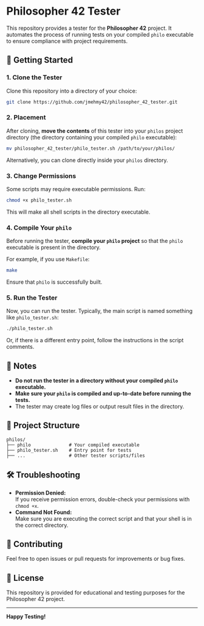 # Philosopher 42 Tester

This repository provides a tester for the **Philosopher 42** project. It automates the process of running tests on your compiled `philo` executable to ensure compliance with project requirements.

## 🚀 Getting Started

### 1. Clone the Tester

Clone this repository into a directory of your choice:

```bash
git clone https://github.com/jmehmy42/philosopher_42_tester.git
```

### 2. Placement

After cloning, **move the contents** of this tester into your `philos` project directory (the directory containing your compiled `philo` executable):

```bash
mv philosopher_42_tester/philo_tester.sh /path/to/your/philos/
```

Alternatively, you can clone directly inside your `philos` directory.

### 3. Change Permissions

Some scripts may require executable permissions. Run:

```bash
chmod +x philo_tester.sh
```

This will make all shell scripts in the directory executable.

### 4. Compile Your `philo`

Before running the tester, **compile your `philo` project** so that the `philo` executable is present in the directory.

For example, if you use `Makefile`:

```bash
make
```

Ensure that `philo` is successfully built.

### 5. Run the Tester

Now, you can run the tester. Typically, the main script is named something like `philo_tester.sh`:

```bash
./philo_tester.sh
```

Or, if there is a different entry point, follow the instructions in the script comments.

## 📝 Notes

- **Do not run the tester in a directory without your compiled `philo` executable.**
- **Make sure your `philo` is compiled and up-to-date before running the tests.**
- The tester may create log files or output result files in the directory.

## 📁 Project Structure

```
philos/
├── philo              # Your compiled executable
├── philo_tester.sh    # Entry point for tests
├── ...                # Other tester scripts/files
```

## 🛠️ Troubleshooting

- **Permission Denied:**  
  If you receive permission errors, double-check your permissions with `chmod +x`.
- **Command Not Found:**  
  Make sure you are executing the correct script and that your shell is in the correct directory.

## 🤝 Contributing

Feel free to open issues or pull requests for improvements or bug fixes.

## 📄 License

This repository is provided for educational and testing purposes for the Philosopher 42 project.

---

**Happy Testing!**

